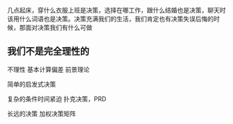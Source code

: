 
几点起床，穿什么衣服上班是决策，选择在哪工作，跟什么结婚也是决策，聊天时该用什么词语也是决策。决策充满我们的生活，我们肯定也有决策失误后悔的时候，那面对决策我们有什么可做
## 我们不是完全理性的

不理性 基本计算偏差 前景理论

简单的启发式决策

复杂的条件时间紧迫 扑克决策，PRD

长远的决策 加权决策矩阵